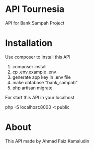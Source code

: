 # API Tournesia

API for Bank Sampah Project

# Installation

Use composer to install this API

1. composer install
2. cp .env.example .env
3. generate app key in .env file
4. make database "bank_sampah"
5. php artisan migrate

For start this API in your localhost

php -S localhost:8000 -t public

# About

This API made by Ahmad Faiz Kamaludin
